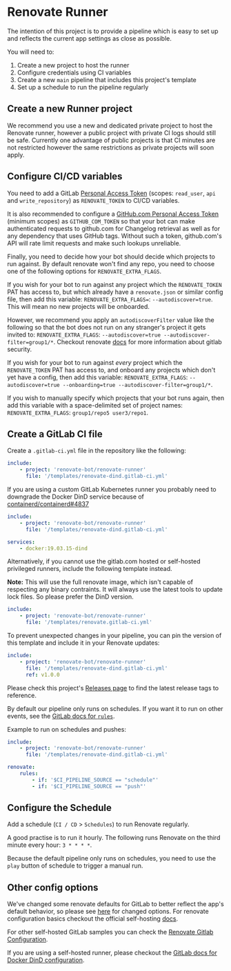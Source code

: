 # Renovate Runner

The intention of this project is to provide a pipeline which is easy to set up and reflects the current app settings as close as possible.

You will need to:

1. Create a new project to host the runner
2. Configure credentials using CI variables
3. Create a new `main` pipeline that includes this project's template
4. Set up a schedule to run the pipeline regularly

## Create a new Runner project

We recommend you use a new and dedicated private project to host the Renovate runner, however a public project with private CI logs should still be safe.
Currently one advantage of public projects is that CI minutes are not restricted however the same restrictions as private projects will soon apply.

## Configure CI/CD variables

You need to add a GitLab [Personal Access Token](https://docs.gitlab.com/ee/user/profile/personal_access_tokens.html#creating-a-personal-access-token) (scopes: `read_user`, `api` and `write_repository`) as `RENOVATE_TOKEN` to CI/CD variables.

It is also recommended to configure a [GitHub.com Personal Access Token](https://docs.github.com/en/free-pro-team@latest/github/authenticating-to-github/creating-a-personal-access-token) (minimum scopes) as `GITHUB_COM_TOKEN` so that your bot can make authenticated requests to github.com for Changelog retrieval as well as for any dependency that uses GitHub tags.
Without such a token, github.com's API will rate limit requests and make such lookups unreliable.

Finally, you need to decide how your bot should decide which projects to run against.
By default renovate won't find any repo, you need to choose one of the following options for `RENOVATE_EXTRA_FLAGS`.

If you wish for your bot to run against any project which the `RENOVATE_TOKEN` PAT has access to, but which already have a `renovate.json` or similar config file, then add this variable: `RENOVATE_EXTRA_FLAGS=`: `--autodiscover=true`.
This will mean no new projects will be onboarded.

However, we recommend you apply an `autodiscoverFilter` value like the following so that the bot does not run on any stranger's project it gets invited to: `RENOVATE_EXTRA_FLAGS`: `--autodiscover=true --autodiscover-filter=group1/*`.
Checkout renovate [docs](https://docs.renovatebot.com/gitlab-bot-security/) for more information about gitlab security.

If you wish for your bot to run against _every_ project which the `RENOVATE_TOKEN` PAT has access to, and onboard any projects which don't yet have a config, then add this variable: `RENOVATE_EXTRA_FLAGS`: `--autodiscover=true --onboarding=true --autodiscover-filter=group1/*`.

If you wish to manually specify which projects that your bot runs again, then add this variable with a space-delimited set of project names: `RENOVATE_EXTRA_FLAGS`: `group1/repo5 user3/repo1`.

## Create a GitLab CI file

Create a `.gitlab-ci.yml` file in the repository like the following:

```yaml
include:
    - project: 'renovate-bot/renovate-runner'
      file: '/templates/renovate-dind.gitlab-ci.yml'
```

If you are using a custom GitLab Kubernetes runner you probably need to downgrade the Docker DinD service because of [containerd/containerd#4837](https://github.com/containerd/containerd/issues/4837)

```yaml
include:
    - project: 'renovate-bot/renovate-runner'
      file: '/templates/renovate-dind.gitlab-ci.yml'

services:
    - docker:19.03.15-dind
```

Alternatively, if you cannot use the gitlab.com hosted or self-hosted privileged runners, include the following template instead.

**Note:** This will use the full renovate image, which isn't capable of respecting any binary contraints.
It will always use the latest tools to update lock files.
So please prefer the DinD version.

```yaml
include:
    - project: 'renovate-bot/renovate-runner'
      file: '/templates/renovate.gitlab-ci.yml'
```

To prevent unexpected changes in your pipeline, you can pin the version of this template and include it in your Renovate updates:

```yaml
include:
    - project: 'renovate-bot/renovate-runner'
      file: '/templates/renovate-dind.gitlab-ci.yml'
      ref: v1.0.0
```

Please check this project's [Releases page](https://gitlab.com/renovate-bot/renovate-runner/-/releases)
to find the latest release tags to reference.

By default our pipeline only runs on schedules.
If you want it to run on other events, see the [GitLab docs for `rules`](https://docs.gitlab.com/ee/ci/yaml/#rules).

Example to run on schedules and pushes:

```yaml
include:
    - project: 'renovate-bot/renovate-runner'
      file: '/templates/renovate-dind.gitlab-ci.yml'

renovate:
    rules:
        - if: '$CI_PIPELINE_SOURCE == "schedule"'
        - if: '$CI_PIPELINE_SOURCE == "push"'
```

## Configure the Schedule

Add a schedule (`CI / CD` > `Schedules`) to run Renovate regularly.

A good practise is to run it hourly. The following runs Renovate on the third minute every hour: `3 * * * *`.

Because the default pipeline only runs on schedules, you need to use the `play` button of schedule to trigger a manual run.

## Other config options

We've changed some renovate defaults for GitLab to better reflect the app's default behavior, so please see [here](./templates/_common.gitlab-ci.yml#L1) for changed options.
For renovate configuration basics checkout the official self-hosting [docs](https://docs.renovatebot.com/self-hosting/#configuration).

For other self-hosted GitLab samples you can check the [Renovate Gitlab Configuration](https://github.com/renovatebot/docker-renovate/blob/HEAD/docs/gitlab.md).

If you are using a self-hosted runner, please checkout the [GitLab docs for Docker DinD configuration](https://docs.gitlab.com/ee/ci/docker/using_docker_build.html#use-the-docker-executor-with-the-docker-image-docker-in-docker).
